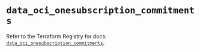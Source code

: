 # `data_oci_onesubscription_commitments`

Refer to the Terraform Registry for docs: [`data_oci_onesubscription_commitments`](https://registry.terraform.io/providers/hashicorp/oci/7.19.0/docs/data-sources/onesubscription_commitments).
